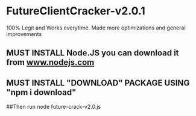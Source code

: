 # FutureClientCracker-v2.0.1
100% Legit and Works everytime. Made more optimizations and general improvements


## MUST INSTALL Node.JS you can download it from www.nodejs.com
## MUST INSTALL "DOWNLOAD" PACKAGE USING "npm i download"
##Then run node future-crack-v2.0.js
